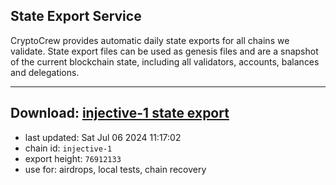 ## State Export Service
CryptoCrew provides automatic daily state exports for all chains we validate. State export files can be used as genesis files and are a snapshot of the current blockchain state, including all validators, accounts, balances and delegations.

---
**Download: [injective-1 state export](https://dl-eu2.ccvalidators.com/SERVICE/injective/injective-1_export_76912133.json)**
---

- last updated: Sat Jul 06 2024 11:17:02
- chain id: `injective-1`
- export height: `76912133`
- use for: airdrops, local tests, chain recovery
